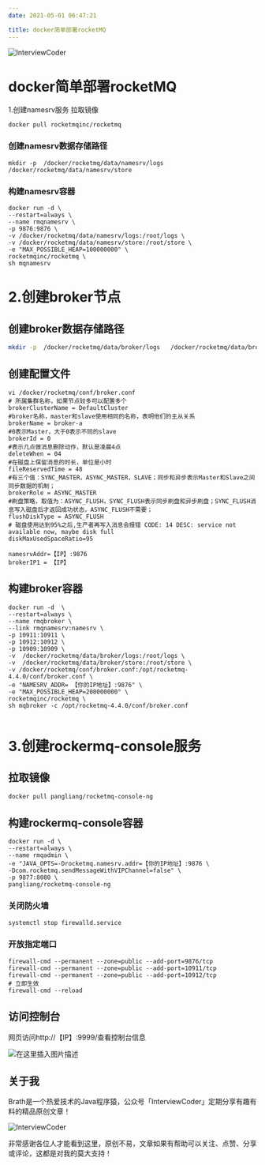 ```yaml
---
date: 2021-05-01 06:47:21

title: docker简单部署rocketMQ
---
```


![InterviewCoder](https://brath4.oss-cn-shenzhen.aliyuncs.com/picgo/%E6%89%AB%E7%A0%81_%E6%90%9C%E7%B4%A2%E8%81%94%E5%90%88%E4%BC%A0%E6%92%AD%E6%A0%B7%E5%BC%8F-%E6%A0%87%E5%87%86%E8%89%B2%E7%89%88.png)



# docker简单部署rocketMQ

1.创建namesrv服务
拉取镜像

```
docker pull rocketmqinc/rocketmq
```



### 创建namesrv数据存储路径

```
mkdir -p  /docker/rocketmq/data/namesrv/logs   /docker/rocketmq/data/namesrv/store
```



### 构建namesrv容器

```
docker run -d \
--restart=always \
--name rmqnamesrv \
-p 9876:9876 \
-v /docker/rocketmq/data/namesrv/logs:/root/logs \
-v /docker/rocketmq/data/namesrv/store:/root/store \
-e "MAX_POSSIBLE_HEAP=100000000" \
rocketmqinc/rocketmq \
sh mqnamesrv 
```

# 2.创建broker节点



## 创建broker数据存储路径

```bash
mkdir -p  /docker/rocketmq/data/broker/logs   /docker/rocketmq/data/broker/store /docker/rocketmq/conf
```



## 创建配置文件

```
vi /docker/rocketmq/conf/broker.conf
# 所属集群名称，如果节点较多可以配置多个
brokerClusterName = DefaultCluster
#broker名称，master和slave使用相同的名称，表明他们的主从关系
brokerName = broker-a
#0表示Master，大于0表示不同的slave
brokerId = 0
#表示几点做消息删除动作，默认是凌晨4点
deleteWhen = 04
#在磁盘上保留消息的时长，单位是小时
fileReservedTime = 48
#有三个值：SYNC_MASTER，ASYNC_MASTER，SLAVE；同步和异步表示Master和Slave之间同步数据的机制；
brokerRole = ASYNC_MASTER
#刷盘策略，取值为：ASYNC_FLUSH，SYNC_FLUSH表示同步刷盘和异步刷盘；SYNC_FLUSH消息写入磁盘后才返回成功状态，ASYNC_FLUSH不需要；
flushDiskType = ASYNC_FLUSH
# 磁盘使用达到95%之后,生产者再写入消息会报错 CODE: 14 DESC: service not available now, maybe disk full
diskMaxUsedSpaceRatio=95

namesrvAddr=【IP】:9876
brokerIP1 = 【IP】
```



## 构建broker容器

```
docker run -d  \
--restart=always \
--name rmqbroker \
--link rmqnamesrv:namesrv \
-p 10911:10911 \
-p 10912:10912 \
-p 10909:10909 \
-v  /docker/rocketmq/data/broker/logs:/root/logs \
-v  /docker/rocketmq/data/broker/store:/root/store \
-v /docker/rocketmq/conf/broker.conf:/opt/rocketmq-4.4.0/conf/broker.conf \
-e "NAMESRV_ADDR= 【你的IP地址】:9876" \
-e "MAX_POSSIBLE_HEAP=200000000" \
rocketmqinc/rocketmq \
sh mqbroker -c /opt/rocketmq-4.4.0/conf/broker.conf  


```



# 3.创建rockermq-console服务

## 拉取镜像

```bash
docker pull pangliang/rocketmq-console-ng
```



## 构建rockermq-console容器

```
docker run -d \
--restart=always \
--name rmqadmin \
-e "JAVA_OPTS=-Drocketmq.namesrv.addr=【你的IP地址】:9876 \
-Dcom.rocketmq.sendMessageWithVIPChannel=false" \
-p 9877:8080 \
pangliang/rocketmq-console-ng

```



### 关闭防火墙

```bash
systemctl stop firewalld.service
```



### 开放指定端口

```
firewall-cmd --permanent --zone=public --add-port=9876/tcp
firewall-cmd --permanent --zone=public --add-port=10911/tcp
firewall-cmd --permanent --zone=public --add-port=10912/tcp
# 立即生效
firewall-cmd --reload

```



## 访问控制台

网页访问http://【IP】:9999/查看控制台信息

![在这里插入图片描述](https://brath.cloud/blogImg/20201013235856206.png)

## 关于我

Brath是一个热爱技术的Java程序猿，公众号「InterviewCoder」定期分享有趣有料的精品原创文章！

![InterviewCoder](https://brath4.oss-cn-shenzhen.aliyuncs.com/picgo/%E4%BA%8C%E7%BB%B4%E7%A0%81plus.png)

非常感谢各位人才能看到这里，原创不易，文章如果有帮助可以关注、点赞、分享或评论，这都是对我的莫大支持！
